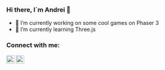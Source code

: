 ### Hi there, I`m Andrei 👋

- 🔭 I’m currently working on some cool games on Phaser 3
- 🌱 I’m currently learning Three.js

### Connect with me:
[<img align="left" alt="Snokke | Twitter" width="22px" src="https://cdn.jsdelivr.net/npm/simple-icons@v3/icons/twitter.svg" />](https://twitter.com/SnakeMGL)
[<img align="left" alt="Snokke | LinkedIn" width="22px" src="https://cdn.jsdelivr.net/npm/simple-icons@v3/icons/linkedin.svg" />](https://www.linkedin.com/in/andreibabintsev/)
<br />

<!--
**Snokke/Snokke** is a ✨ _special_ ✨ repository because its `README.md` (this file) appears on your GitHub profile.

Here are some ideas to get you started:

- 🔭 I’m currently working on ...
- 🌱 I’m currently learning ...
- 👯 I’m looking to collaborate on ...
- 🤔 I’m looking for help with ...
- 💬 Ask me about ...
- 📫 How to reach me: ...
- 😄 Pronouns: ...
- ⚡ Fun fact: ...
-->
